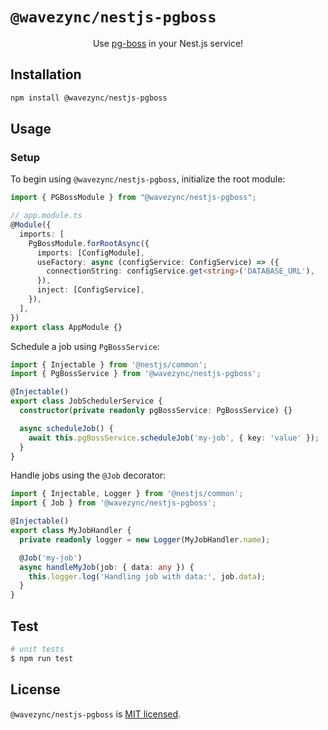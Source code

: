 # `@wavezync/nestjs-pgboss`

<p align="center">
    Use <a href="https://github.com/timgit/pg-boss" target="_blank">pg-boss</a> in your Nest.js service!
<p align="center">

## Installation

```bash
npm install @wavezync/nestjs-pgboss
```

## Usage

### Setup

To begin using `@wavezync/nestjs-pgboss`, initialize the root module:

```ts
import { PGBossModule } from "@wavezync/nestjs-pgboss";

// app.module.ts
@Module({
  imports: [
    PgBossModule.forRootAsync({
      imports: [ConfigModule],
      useFactory: async (configService: ConfigService) => ({
        connectionString: configService.get<string>('DATABASE_URL'),
      }),
      inject: [ConfigService],
    }),
  ],
})
export class AppModule {}
```

Schedule a job using `PgBossService`:

```ts
import { Injectable } from '@nestjs/common';
import { PgBossService } from '@wavezync/nestjs-pgboss';

@Injectable()
export class JobSchedulerService {
  constructor(private readonly pgBossService: PgBossService) {}

  async scheduleJob() {
    await this.pgBossService.scheduleJob('my-job', { key: 'value' });
  }
}

```
Handle jobs using the `@Job` decorator:

```ts
import { Injectable, Logger } from '@nestjs/common';
import { Job } from '@wavezync/nestjs-pgboss';

@Injectable()
export class MyJobHandler {
  private readonly logger = new Logger(MyJobHandler.name);

  @Job('my-job')
  async handleMyJob(job: { data: any }) {
    this.logger.log('Handling job with data:', job.data);
  }
}

```

## Test

```bash
# unit tests
$ npm run test

```

## License

`@wavezync/nestjs-pgboss` is [MIT licensed](LICENSE).